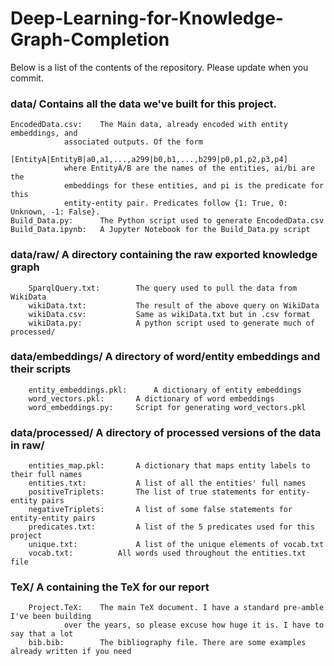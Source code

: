 # Deep-Learning-for-Knowledge-Graph-Completion


Below is a list of the contents of the repository. Please update when you commit.
###  data/ Contains all the data we've built for this project. 
	EncodedData.csv:	The Main data, already encoded with entity embeddings, and 
				associated outputs. Of the form 
				[EntityA|EntityB|a0,a1,...,a299|b0,b1,...,b299|p0,p1,p2,p3,p4]
				where EntityA/B are the names of the entities, ai/bi are the 
				embeddings for these entities, and pi is the predicate for this
				entity-entity pair. Predicates follow {1: True, 0: Unknown, -1: False}.
	Build_Data.py:	  	The Python script used to generate EncodedData.csv
	Build_Data.ipynb: 	A Jupyter Notebook for the Build_Data.py script

###		data/raw/		  	A directory containing the raw exported knowledge graph
		SparqlQuery.txt:		The query used to pull the data from WikiData
		wikiData.txt:			The result of the above query on WikiData
		wikiData.csv:			Same as wikiData.txt but in .csv format
		wikiData.py:			A python script used to generate much of processed/

### 	data/embeddings/	A directory of word/entity embeddings and their scripts
		entity_embeddings.pkl:  	A dictionary of entity embeddings
		word_vectors.pkl:		A dictionary of word embeddings
		word_embeddings.py:		Script for generating word_vectors.pkl

###		data/processed/	  	A directory of processed versions of the data in raw/
		entities_map.pkl:		A dictionary that maps entity labels to their full names
		entities.txt:			A list of all the entities' full names
		positiveTriplets: 		The list of true statements for entity-entity pairs
		negativeTriplets:		A list of some false statements for entity-entity pairs
		predicates.txt: 		A list of the 5 predicates used for this project
		unique.txt: 			A list of the unique elements of vocab.txt
		vocab.txt: 			All words used throughout the entities.txt file

### 	TeX/				A containing the TeX for our report
		Project.TeX:  	The main TeX document. I have a standard pre-amble I've been building 
				over the years, so please excuse how huge it is. I have to say that a lot
		bib.bib:		The bibliography file. There are some examples already written if you need

